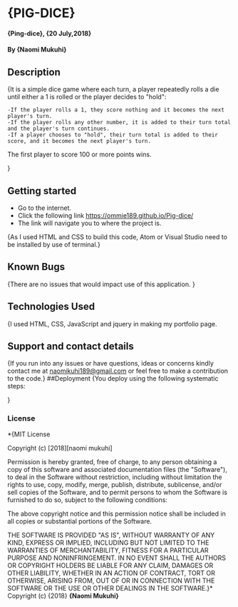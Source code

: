 # {PIG-DICE}

#### {Ping-dice}, {20 July,2018}

#### By **{Naomi Mukuhi}**

## Description

{It is a simple dice game where each turn, a player repeatedly rolls a die until either a 1 is rolled or the player decides to "hold":

    -If the player rolls a 1, they score nothing and it becomes the next player's turn.
    -If the player rolls any other number, it is added to their turn total and the player's turn continues.
    -If a player chooses to "hold", their turn total is added to their score, and it becomes the next player's turn.

The first player to score 100 or more points wins.

}

## Getting started

-   Go to the internet.
-   Click the following link https://ommie189.github.io/Pig-dice/
-   The link will navigate you to where the project is.

{As I used HTML and CSS to build this code, Atom or Visual Studio need to be installed by use of terminal.}

## Known Bugs

{There are no issues that would impact use of this application. }

## Technologies Used

{I used HTML, CSS, JavaScript and jquery in making my portfolio page.

## Support and contact details

{If you run into any issues or have questions, ideas or concerns kindly contact me at naomikuhi189@gmail.com or feel free to make a contribution to the code.}
\##Deployment
{You deploy using the following systematic steps:

}

### License

\*{MIT License

Copyright (c) [2018][naomi mukuhi]

Permission is hereby granted, free of charge, to any person obtaining a copy
of this software and associated documentation files (the "Software"), to deal
in the Software without restriction, including without limitation the rights
to use, copy, modify, merge, publish, distribute, sublicense, and/or sell
copies of the Software, and to permit persons to whom the Software is
furnished to do so, subject to the following conditions:

The above copyright notice and this permission notice shall be included in all
copies or substantial portions of the Software.

THE SOFTWARE IS PROVIDED "AS IS", WITHOUT WARRANTY OF ANY KIND, EXPRESS OR
IMPLIED, INCLUDING BUT NOT LIMITED TO THE WARRANTIES OF MERCHANTABILITY,
FITNESS FOR A PARTICULAR PURPOSE AND NONINFRINGEMENT. IN NO EVENT SHALL THE
AUTHORS OR COPYRIGHT HOLDERS BE LIABLE FOR ANY CLAIM, DAMAGES OR OTHER
LIABILITY, WHETHER IN AN ACTION OF CONTRACT, TORT OR OTHERWISE, ARISING FROM,
OUT OF OR IN CONNECTION WITH THE SOFTWARE OR THE USE OR OTHER DEALINGS IN THE
SOFTWARE.}\*
Copyright (c) {2018} **{Naomi Mukuhi}**
